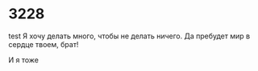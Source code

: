 # 3228
test
Я хочу делать много, чтобы не делать ничего. Да пребудет мир в сердце твоем, брат!

И я тоже
